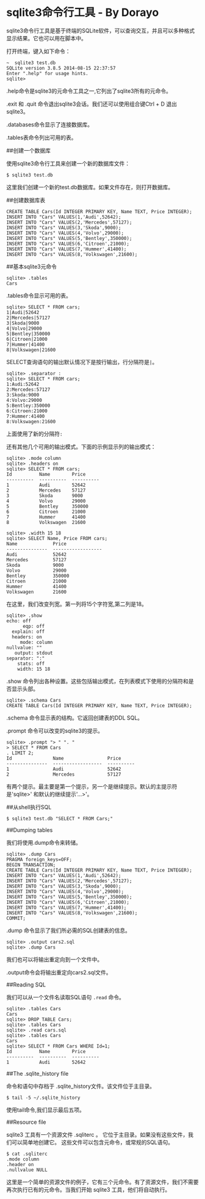 sqlite3命令行工具 - By Dorayo
===


sqlite3命令行工具是基于终端的SQLite软件，可以查询交互，并且可以多种格式显示结果。它也可以用在脚本中。

打开终端，键入如下命令：

```
~  sqlite3 test.db
SQLite version 3.8.5 2014-08-15 22:37:57
Enter ".help" for usage hints.
sqlite>
```

.help命令是sqlite3的元命令工具之一,它列出了sqlite3所有的元命令。 

.exit 和 .quit 命令退出sqlite3会话。我们还可以使用组合键Ctrl + D 退出sqlite3。

.databases命令显示了连接数据库。

.tables表命令列出可用的表。

##创建一个数据库

使用sqlite3命令行工具来创建一个新的数据库文件：

```
$ sqlite3 test.db
```  

这里我们创建一个新的test.db数据库。如果文件存在，则打开数据库。


##创建数据库表

```
CREATE TABLE Cars(Id INTEGER PRIMARY KEY, Name TEXT, Price INTEGER);
INSERT INTO "Cars" VALUES(1,'Audi',52642);
INSERT INTO "Cars" VALUES(2,'Mercedes',57127);
INSERT INTO "Cars" VALUES(3,'Skoda',9000);
INSERT INTO "Cars" VALUES(4,'Volvo',29000);
INSERT INTO "Cars" VALUES(5,'Bentley',350000);
INSERT INTO "Cars" VALUES(6,'Citroen',21000);
INSERT INTO "Cars" VALUES(7,'Hummer',41400);
INSERT INTO "Cars" VALUES(8,'Volkswagen',21600);
```

##基本sqlite3元命令

```
sqlite> .tables
Cars
```
.tables命令显示可用的表。

```
sqlite> SELECT * FROM cars;
1|Audi|52642
2|Mercedes|57127
3|Skoda|9000
4|Volvo|29000
5|Bentley|350000
6|Citroen|21000
7|Hummer|41400
8|Volkswagen|21600
```

SELECT查询语句的输出默认情况下是按行输出，行分隔符是`|`。


```
sqlite> .separator :
sqlite> SELECT * FROM cars;
1:Audi:52642
2:Mercedes:57127
3:Skoda:9000
4:Volvo:29000
5:Bentley:350000
6:Citroen:21000
7:Hummer:41400
8:Volkswagen:21600
```
上面使用了新的分隔符`:`

还有其他几个可用的输出模式。下面的示例显示列的输出模式：

```
sqlite> .mode column
sqlite> .headers on
sqlite> SELECT * FROM cars;
Id          Name        Price
----------  ----------  ----------
1           Audi        52642
2           Mercedes    57127
3           Skoda       9000
4           Volvo       29000
5           Bentley     350000
6           Citroen     21000
7           Hummer      41400
8           Volkswagen  21600
```


```
sqlite> .width 15 18
sqlite> SELECT Name, Price FROM cars;
Name             Price
---------------  ------------------
Audi             52642
Mercedes         57127
Skoda            9000
Volvo            29000
Bentley          350000
Citroen          21000
Hummer           41400
Volkswagen       21600
```
在这里，我们改变列宽。第一列将15个字符宽,第二列是18。

```
sqlite> .show
echo: off
      eqp: off
  explain: off
  headers: on
     mode: column
nullvalue: ""
   output: stdout
separator: ":"
    stats: off
    width: 15 18
```
.show 命令列出各种设置。这些包括输出模式，在列表模式下使用的分隔符和是否显示头部。

```
sqlite> .schema Cars
CREATE TABLE Cars(Id INTEGER PRIMARY KEY, Name TEXT, Price INTEGER);
```
.schema 命令显示表的结构。它返回创建表的DDL SQL。

.prompt 命令可以改变的sqlite3的提示。

```
sqlite> .prompt "> " ". "
> SELECT * FROM Cars
. LIMIT 2;
Id               Name                Price
---------------  ------------------  ----------
1                Audi                52642
2                Mercedes            57127
```
有两个提示。最主要是第一个提示，另一个是继续提示。默认的主提示符是'sqlite>' 和默认的继续提示'...>'。

##从shell执行SQL

```
$ sqlite3 test.db "SELECT * FROM Cars;"
```

##Dumping tables

我们将使用.dump命令来转储。

```
sqlite> .dump Cars
PRAGMA foreign_keys=OFF;
BEGIN TRANSACTION;
CREATE TABLE Cars(Id INTEGER PRIMARY KEY, Name TEXT, Price INTEGER);
INSERT INTO "Cars" VALUES(1,'Audi',52642);
INSERT INTO "Cars" VALUES(2,'Mercedes',57127);
INSERT INTO "Cars" VALUES(3,'Skoda',9000);
INSERT INTO "Cars" VALUES(4,'Volvo',29000);
INSERT INTO "Cars" VALUES(5,'Bentley',350000);
INSERT INTO "Cars" VALUES(6,'Citroen',21000);
INSERT INTO "Cars" VALUES(7,'Hummer',41400);
INSERT INTO "Cars" VALUES(8,'Volkswagen',21600);
COMMIT;
```
.dump 命令显示了我们所必需的SQL创建表的信息。

```
sqlite> .output cars2.sql
sqlite> .dump Cars
```
我们也可以将输出重定向到一个文件中。

.output命令会将输出重定向cars2.sql文件。

##Reading SQL

我们可以从一个文件名读取SQL语句 `.read` 命令。

```
sqlite> .tables Cars
Cars
sqlite> DROP TABLE Cars;
sqlite> .tables Cars
sqlite> .read cars.sql
sqlite> .tables Cars
Cars
sqlite> SELECT * FROM Cars WHERE Id=1;
Id          Name        Price     
----------  ----------  ----------
1           Audi        52642 
```


##The .sqlite_history file

命令和语句中存档于 .sqlite_history文件。该文件位于主目录。

```
$ tail -5 ~/.sqlite_history 
```

使用tail命令,我们显示最后五项。

##Resource file

sqlite3 工具有一个资源文件 .sqliterc 。 它位于主目录。如果没有这些文件，我们可以简单地创建它。 这些文件可以包含元命令，或常规的SQL语句。

```	
$ cat .sqliterc 
.mode column
.header on
.nullvalue NULL  
```

这里是一个简单的资源文件的例子，它有三个元命令。有了资源文件，我们不需要再次执行已有的元命令。当我们开始 sqlite3 工具，他们将自动执行。

